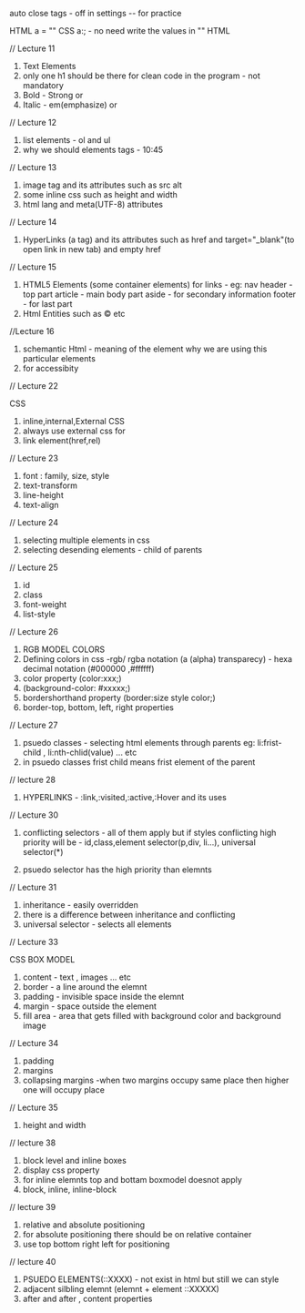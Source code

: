 auto close tags - off in settings -- for practice

HTML a = ""
CSS a:; - no need write the values in ""
HTML

// Lecture 11

1. Text Elements
2. only one h1 should be there for clean code in the program - not mandatory
3. Bold - Strong or <b></b>
4. Italic - em(emphasize) or <i></i>

// Lecture 12

1. list elements - ol and ul
2. why we should elements tags - 10:45

// Lecture 13

1. image tag and its attributes such as src alt
2. some inline css such as height and width
3. html lang and meta(UTF-8) attributes

// Lecture 14

1. HyperLinks (a tag) and its attributes such as href and target="\_blank"(to open link in new tab) and empty href

// Lecture 15

1. HTML5 Elements (some container elements)
   for links - eg: nav
   header - top part
   article - main body part
   aside - for secondary information
   footer - for last part
2. Html Entities such as &copy; etc

//Lecture 16

1. schemantic Html - meaning of the element why we are using this particular elements
2. for accessibity

// Lecture 22

CSS

1. inline,internal,External CSS
2. always use external css for
3. link element(href,rel)

// Lecture 23

1. font : family, size, style
2. text-transform
3. line-height
4. text-align

// Lecture 24

1. selecting multiple elements in css
2. selecting desending elements - child of parents

// Lecture 25

1. id
2. class
3. font-weight
4. list-style

// Lecture 26

1. RGB MODEL COLORS
2. Defining colors in css -rgb/ rgba notation (a (alpha) transparecy) - hexa decimal notation (#000000 ,#ffffff)
3. color property (color:xxx;)
4. (background-color: #xxxxx;)
5. bordershorthand property (border:size style color;)
6. border-top, bottom, left, right properties

// Lecture 27

1. psuedo classes - selecting html elements through parents
   eg: li:frist-child , li:nth-chlid(value) ... etc
2. in psuedo classes frist child means frist element of the parent

// lecture 28

1. HYPERLINKS - :link,:visited,:active,:Hover and its uses

// Lecture 30

1. conflicting selectors - all of them apply but if styles conflicting high priority will be - id,class,element selector(p,div, li...), universal selector(\*)

2. psuedo selector has the high priority than elemnts

// Lecture 31

1. inheritance - easily overridden
2. there is a difference between inheritance and conflicting
3. universal selector - selects all elements

// Lecture 33

CSS BOX MODEL

1. content - text , images ... etc
2. border - a line around the elemnt
3. padding - invisible space inside the elemnt
4. margin - space outside the element
5. fill area - area that gets filled with background color and background image

// Lecture 34

1. padding
2. margins
3. collapsing margins -when two margins occupy same place then higher one will occupy place

// Lecture 35

1. height and width

// lecture 38

1. block level and inline boxes
2. display css property
3. for inline elemnts top and bottam boxmodel doesnot apply
4. block, inline, inline-block

// lecture 39

1. relative and absolute positioning
2. for absolute positioning there should be on relative container
3. use top bottom right left for positioning

// lecture 40

1. PSUEDO ELEMENTS(::XXXX) - not exist in html but still we can style
2. adjacent silbling elemnt (elemnt + element ::XXXXX)
3. after and after , content properties
